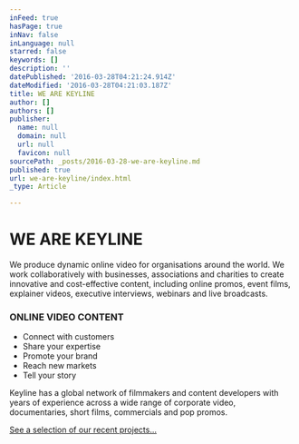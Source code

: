 ```yaml
---
inFeed: true
hasPage: true
inNav: false
inLanguage: null
starred: false
keywords: []
description: ''
datePublished: '2016-03-28T04:21:24.914Z'
dateModified: '2016-03-28T04:21:03.187Z'
title: WE ARE KEYLINE
author: []
authors: []
publisher:
  name: null
  domain: null
  url: null
  favicon: null
sourcePath: _posts/2016-03-28-we-are-keyline.md
published: true
url: we-are-keyline/index.html
_type: Article

---
```

# WE ARE KEYLINE

We produce dynamic online video for organisations around the world. We work collaboratively with businesses, associations and charities to create innovative and cost-effective content, including online promos, event films, explainer videos, executive interviews, webinars and live broadcasts.

### ONLINE VIDEO CONTENT

* Connect with customers
* Share your expertise
* Promote your brand
* Reach new markets
* Tell your story

Keyline has a global network of filmmakers and content developers with years of experience across a wide range of corporate video, documentaries, short films, commercials and pop promos.

[See a selection of our recent projects...][0]

[0]: http://www.keyline.tv/our-work/